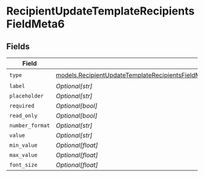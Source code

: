 # RecipientUpdateTemplateRecipientsFieldMeta6


## Fields

| Field                                                                                                                                                                                                                                  | Type                                                                                                                                                                                                                                   | Required                                                                                                                                                                                                                               | Description                                                                                                                                                                                                                            |
| -------------------------------------------------------------------------------------------------------------------------------------------------------------------------------------------------------------------------------------- | -------------------------------------------------------------------------------------------------------------------------------------------------------------------------------------------------------------------------------------- | -------------------------------------------------------------------------------------------------------------------------------------------------------------------------------------------------------------------------------------- | -------------------------------------------------------------------------------------------------------------------------------------------------------------------------------------------------------------------------------------- |
| `type`                                                                                                                                                                                                                                 | [models.RecipientUpdateTemplateRecipientsFieldMetaTemplatesRecipientsResponse200ApplicationJSONResponseBodyType](../models/recipientupdatetemplaterecipientsfieldmetatemplatesrecipientsresponse200applicationjsonresponsebodytype.md) | :heavy_check_mark:                                                                                                                                                                                                                     | N/A                                                                                                                                                                                                                                    |
| `label`                                                                                                                                                                                                                                | *Optional[str]*                                                                                                                                                                                                                        | :heavy_minus_sign:                                                                                                                                                                                                                     | N/A                                                                                                                                                                                                                                    |
| `placeholder`                                                                                                                                                                                                                          | *Optional[str]*                                                                                                                                                                                                                        | :heavy_minus_sign:                                                                                                                                                                                                                     | N/A                                                                                                                                                                                                                                    |
| `required`                                                                                                                                                                                                                             | *Optional[bool]*                                                                                                                                                                                                                       | :heavy_minus_sign:                                                                                                                                                                                                                     | N/A                                                                                                                                                                                                                                    |
| `read_only`                                                                                                                                                                                                                            | *Optional[bool]*                                                                                                                                                                                                                       | :heavy_minus_sign:                                                                                                                                                                                                                     | N/A                                                                                                                                                                                                                                    |
| `number_format`                                                                                                                                                                                                                        | *Optional[str]*                                                                                                                                                                                                                        | :heavy_minus_sign:                                                                                                                                                                                                                     | N/A                                                                                                                                                                                                                                    |
| `value`                                                                                                                                                                                                                                | *Optional[str]*                                                                                                                                                                                                                        | :heavy_minus_sign:                                                                                                                                                                                                                     | N/A                                                                                                                                                                                                                                    |
| `min_value`                                                                                                                                                                                                                            | *Optional[float]*                                                                                                                                                                                                                      | :heavy_minus_sign:                                                                                                                                                                                                                     | N/A                                                                                                                                                                                                                                    |
| `max_value`                                                                                                                                                                                                                            | *Optional[float]*                                                                                                                                                                                                                      | :heavy_minus_sign:                                                                                                                                                                                                                     | N/A                                                                                                                                                                                                                                    |
| `font_size`                                                                                                                                                                                                                            | *Optional[float]*                                                                                                                                                                                                                      | :heavy_minus_sign:                                                                                                                                                                                                                     | N/A                                                                                                                                                                                                                                    |